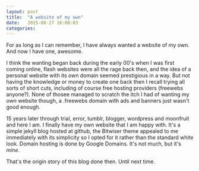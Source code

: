 ```yaml
---
layout: post
title:  "A website of my own"
date:   2015-08-27 16:08:03
categories: 
---
```

For as long as I can remember, I have always wanted a website of my own. And now I have one, awesome.

I think the wanting began back during the early 00's when I was first coming online, flash websites were all the rage back then, and the idea of a personal website with its own domain seemed prestigious in a way. But not having the knowledge or money to create one back then I recall trying all sorts of short cuts, including of course free hosting providers (freewebs anyone?). None of thosee managed to scratch the itch I had of wanting my *own* website though, a .freewebs domain with ads and banners just wasn't good enough.

15 years later through trial, error, tumblr, blogger, wordpress and moonfruit and here I am. I finally have my own website that I am happy with. It's a simple jekyll blog hosted at github, the Bitwiser theme appealed to me immediately with its simplicity so I opted for it rather than the standard white look. Domain hosting is done by Google Domains. It's not much, but it's *mine*.

That's the origin story of this blog done then. Until next time.



